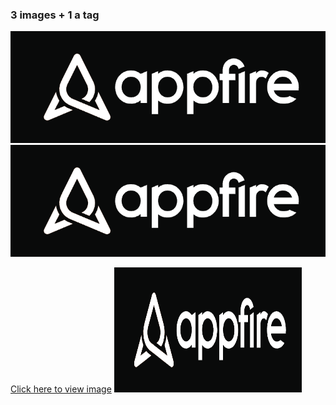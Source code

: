### 3 images + 1 a tag
![](../../images/afire.png)
![](/images/afire.png)

<a href="/images/afire.png">Click here to view image</a>
<img src="/images/afire.png" width="300" height="200">
